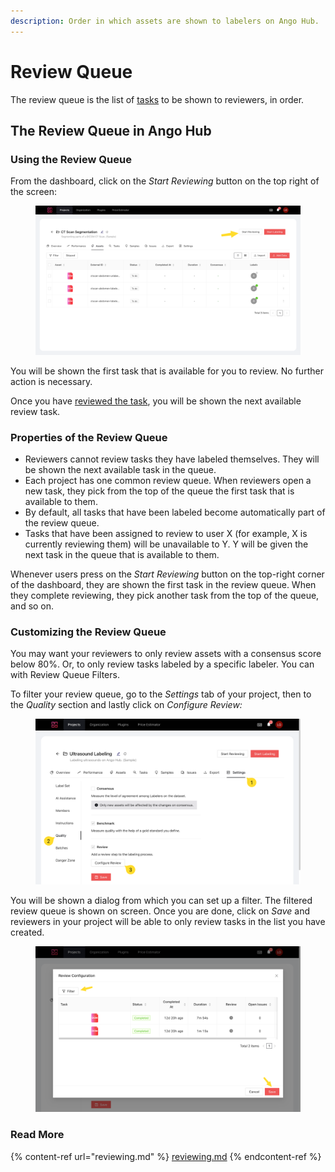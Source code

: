```yaml
---
description: Order in which assets are shown to labelers on Ango Hub.
---
```


# Review Queue

The review queue is the list of [tasks](tasks.md) to be shown to reviewers, in order.

## The Review Queue in Ango Hub

### Using the Review Queue

From the dashboard, click on the _Start Reviewing_ button on the top right of the screen:

<figure><img src="../.gitbook/assets/image (331).png" alt=""><figcaption></figcaption></figure>

You will be shown the first task that is available for you to review. No further action is necessary.

Once you have [reviewed the task](reviewing.md), you will be shown the next available review task.

### Properties of the Review Queue

* Reviewers cannot review tasks they have labeled themselves. They will be shown the next available task in the queue.
* Each project has one common review queue. When reviewers open a new task, they pick from the top of the queue the first task that is available to them.
* By default, all tasks that have been labeled become automatically part of the review queue.
* Tasks that have been assigned to review to user X (for example, X is currently reviewing them) will be unavailable to Y. Y will be given the next task in the queue that is available to them.

Whenever users press on the _Start Reviewing_ button on the top-right corner of the dashboard, they are shown the first task in the review queue. When they complete reviewing, they pick another task from the top of the queue, and so on.

### Customizing the Review Queue

You may want your reviewers to only review assets with a consensus score below 80%. Or, to only review tasks labeled by a specific labeler. You can with Review Queue Filters.

To filter your review queue, go to the _Settings_ tab of your project, then to the _Quality_ section and lastly click on _Configure Review:_

<figure><img src="../.gitbook/assets/image (146).png" alt=""><figcaption></figcaption></figure>

You will be shown a dialog from which you can set up a filter. The filtered review queue is shown on screen. Once you are done, click on _Save_ and reviewers in your project will be able to only review tasks in the list you have created.

<figure><img src="../.gitbook/assets/image (109).png" alt=""><figcaption></figcaption></figure>

### Read More

{% content-ref url="reviewing.md" %}
[reviewing.md](reviewing.md)
{% endcontent-ref %}
